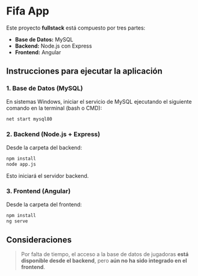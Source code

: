 # Fifa App

Este proyecto **fullstack** está compuesto por tres partes:

* **Base de Datos:** MySQL
* **Backend:** Node.js con Express
* **Frontend:** Angular

## Instrucciones para ejecutar la aplicación

### 1. Base de Datos (MySQL)

En sistemas Windows, iniciar el servicio de MySQL ejecutando el siguiente comando en la terminal (bash o CMD):

```bash
net start mysql80
```

### 2. Backend (Node.js + Express)

Desde la carpeta del backend:

```bash
npm install
node app.js
```

Esto iniciará el servidor backend.

### 3. Frontend (Angular)

Desde la carpeta del frontend:

```bash
npm install
ng serve
```


## Consideraciones

> Por falta de tiempo, el acceso a la base de datos de jugadoras **está disponible desde el backend**, pero **aún no ha sido integrado en el frontend**.

